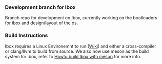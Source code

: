 ### Development branch for Ibox

Branch repo for development on Ibox, currently working on the bootloaders for ibox and design/layout of the os.

### Build Instructions

Ibox requires a Linux Environemnt to run ([Wiki](https://github.com/beyondsociety/ibox/wiki)) and either a cross-compiler or clang/llvm to build from source. We also now use meson as the build system for ibox, refer to [Howto build Ibox with meson](docs/BuildingIbox.md) for more info.
